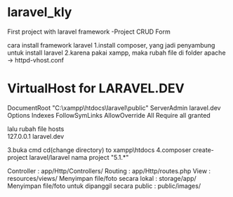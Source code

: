 # laravel_kly
First project with laravel framework
-Project CRUD Form 

cara install framework laravel
1.install composer, yang jadi penyambung untuk install laravel 
2.karena pakai xampp, maka rubah file di folder apache -> httpd-vhost.conf
# VirtualHost for LARAVEL.DEV
<VirtualHost laravel.dev:80>
  DocumentRoot "C:\xampp\htdocs\laravel\public"
  ServerAdmin laravel.dev
  <Directory "C:\xampp\htdocs\laravel">
        Options Indexes FollowSymLinks
        AllowOverride All
        Require all granted
  </Directory>
</VirtualHost>

lalu rubah file hosts  
127.0.0.1	laravel.dev

3.buka cmd cd(change directory) to xampp\htdocs
4.composer create-project laravel/laravel nama project "5.1.*"


Controller : app/Http/Controllers/
Routing : app/Http/routes.php
View : resources/views/
Menyimpan file/foto secara lokal : storage/app/
Menyimpan file/foto untuk dipanggil secara public : public/images/
